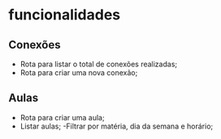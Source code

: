 # funcionalidades

## Conexões
- Rota para listar o total de conexões realizadas;
- Rota para criar uma nova conexão;

## Aulas
- Rota para criar uma aula;
- Listar aulas;
  -Filtrar por matéria, dia da semana e horário;